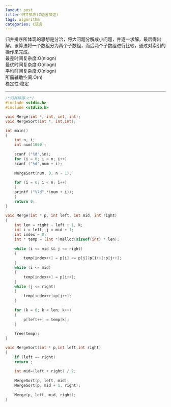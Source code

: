 ```yaml
---
layout: post
title: 归并排序(C语言描述)
tags: algorithm
categories: C语言
---
```


归并排序所体现的思想是分治，将大问题分解成小问题，并逐一求解，最后得出解。该算法将一个数组分为两个子数组，而后两个子数组进行比较，通过对索引的操作来完成。 <br/>
最差时间复杂度:O(nlogn) <br/>
最优时间复杂度:O(nlogn) <br/>
平均时间复杂度:O(nlogn) <br/>
所需辅助空间:O(n) <br/>
稳定性:稳定 <br/>
<hr>

~~~c++
/*归并排序.c*/
#include <stdio.h>
#include <stdlib.h>

void Merge(int *, int, int, int);
void MergeSort(int *, int,int);

int main()
{
	int n, i;
	int num[1000];
	
	scanf ("%d",&n);
	for (i = 0; i < n; i++)
	scanf ("%d",num + i);
	
	MergeSort(num, 0, n - 1);
	
	for (i = 0; i < n; i++)
	{
	printf ("%7d",*(num + i));
	}
	return 0;
}
	
void Merge(int * p, int left, int mid, int right)
{
	int len = right - left + 1, k;
	int i = left, j = mid + 1;
	int index = 0;
	int * temp = (int *)malloc(sizeof(int) * len);
	
	while (i <= mid && j <= right)
	{
		temp[index++] = p[i] <= p[j]?p[i++]:p[j++];
	}
	while (i <= mid)
	{
		temp[index++] = p[i++];
	}
	while (j <= right)
	{
		temp[index++]=p[j++];
	}
	
	for (k = 0; k < len; k++)
	{
		p[left++] = temp[k];
	}
	
	free(temp);
}

void MergeSort(int * p,int left,int right)
{
	if (left == right)
	return ;
	
	int mid=(left + right) / 2;
	
	MergeSort(p, left, mid);
	MergeSort(p, mid + 1, right);
	
	Merge(p, left, mid, right);
}
~~~
